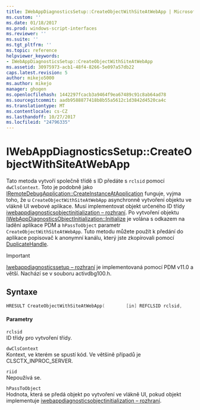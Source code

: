 ```yaml
---
title: IWebAppDiagnosticsSetup::CreateObjectWithSiteAtWebApp | Microsoft Docs
ms.custom: ''
ms.date: 01/18/2017
ms.prod: windows-script-interfaces
ms.reviewer: ''
ms.suite: ''
ms.tgt_pltfrm: ''
ms.topic: reference
helpviewer_keywords:
- IWebAppDiagnosticsSetup::CreateObjectWithSiteAtWebApp
ms.assetid: 30975973-acb1-48f4-8266-5e097a57db22
caps.latest.revision: 5
author: mikejo5000
ms.author: mikejo
manager: ghogen
ms.openlocfilehash: 1442297fcacb3a9464f9ea67489c91c8ab64ad78
ms.sourcegitcommit: aadb9588877418b8b55a5612c1d3842d4520ca4c
ms.translationtype: MT
ms.contentlocale: cs-CZ
ms.lasthandoff: 10/27/2017
ms.locfileid: "24796335"
---
```

# <a name="iwebappdiagnosticssetupcreateobjectwithsiteatwebapp"></a>IWebAppDiagnosticsSetup::CreateObjectWithSiteAtWebApp
Tato metoda vytvoří společně třídě s ID předáte s `rclsid` pomocí `dwClsContext`. Toto je podobně jako [IRemoteDebugApplication::CreateInstanceAtApplication](../../winscript/reference/iremotedebugapplication-createinstanceatapplication.md) funguje, vyjma toho, že u `CreateObjectWithSiteAtWebApp` asynchronně vytvoření objektu ve vlákně UI webové aplikace. Musí implementovat objekt určeného ID třídy [iwebappdiagnosticsobjectinitialization – rozhraní](../../winscript/reference/iwebappdiagnosticsobjectinitialization-interface.md). Po vytvoření objektu [IWebAppDiagnosticsObjectInitialization::Initialize](../../winscript/reference/iwebappdiagnosticsobjectinitialization-initialize.md) je volána s odkazem na ladění aplikace PDM a `hPassToObject` parametr `CreateObjectWithSiteAtWebApp`. Tuto metodu můžete použít k předání do aplikace popisovač k anonymní kanálu, který jste zkopírovali pomocí [DuplicateHandle](http://go.microsoft.com/fwlink/?LinkId=232450).  
  
> [!IMPORTANT]
>  [Iwebappdiagnosticssetup – rozhraní](../../winscript/reference/iwebappdiagnosticssetup-interface.md) je implementovaná pomocí PDM v11.0 a větší. Nachází se v souboru activdbg100.h.  
  
## <a name="syntax"></a>Syntaxe  
  
```cpp  
HRESULT CreateObjectWithSiteAtWebApp(        [in] REFCLSID rclsid,         [in] DWORD dwClsContext,         [in] REFIID riid,         [in] DWORD_PTR hPassToObject        );  
```  
  
#### <a name="parameters"></a>Parametry  
 `rclsid`  
 ID třídy pro vytvoření třídy.  
  
 `dwClsContext`  
 Kontext, ve kterém se spustí kód. Ve většině případů je CLSCTX_INPROC_SERVER.  
  
 `riid`  
 Nepoužívá se.  
  
 `hPassToObject`  
 Hodnota, která se předá objekt po vytvoření ve vlákně UI, pokud objekt implementuje [iwebappdiagnosticsobjectinitialization – rozhraní](../../winscript/reference/iwebappdiagnosticsobjectinitialization-interface.md).